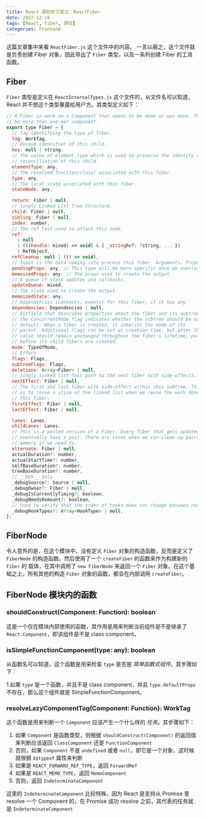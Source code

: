 ```yaml
---
title: React 源码学习笔记：ReactFiber
date: 2022-12-18
tags: [React, fiber, 源码]
categories: Frontend
---
```


这篇文章集中来看 `ReactFiber.js` 这个文件中的内容。
一言以蔽之，这个文件就是负责创建 Fiber 对象，因此导出了 `Fiber` 类型，以及一系列创建 Fiber 的工具函数。

<!--more-->

## Fiber

`Fiber` 类型是定义在 `ReactInternalTypes.js` 这个文件的，从文件名可以知道，React 并不想这个类型暴露给用户方。其类型定义如下：

```javascript
// A Fiber is work on a Component that needs to be done or was done. There can
// be more than one per component.
export type Fiber = {
  // Tag identifying the type of fiber.
  tag: WorkTag,
  // Unique identifier of this child.
  key: null | string,
  // The value of element.type which is used to preserve the identity during
  // reconciliation of this child.
  elementType: any,
  // The resolved function/class/ associated with this fiber.
  type: any,
  // The local state associated with this fiber.
  stateNode: any,

  return: Fiber | null,
  // Singly Linked List Tree Structure.
  child: Fiber | null,
  sibling: Fiber | null,
  index: number,
  // The ref last used to attach this node.
  ref:
    | null
    | (((handle: mixed) => void) & { _stringRef: ?string, ... })
    | RefObject,
  refCleanup: null | (() => void),
  // Input is the data coming into process this fiber. Arguments. Props.
  pendingProps: any, // This type will be more specific once we overload the tag.
  memoizedProps: any, // The props used to create the output.
  // A queue of state updates and callbacks.
  updateQueue: mixed,
  // The state used to create the output
  memoizedState: any,
  // Dependencies (contexts, events) for this fiber, if it has any
  dependencies: Dependencies | null,
  // Bitfield that describes properties about the fiber and its subtree. E.g.
  // the ConcurrentMode flag indicates whether the subtree should be async-by-
  // default. When a fiber is created, it inherits the mode of its
  // parent. Additional flags can be set at creation time, but after that the
  // value should remain unchanged throughout the fiber's lifetime, particularly
  // before its child fibers are created.
  mode: TypeOfMode,
  // Effect
  flags: Flags,
  subtreeFlags: Flags,
  deletions: Array<Fiber> | null,
  // Singly linked list fast path to the next fiber with side-effects.
  nextEffect: Fiber | null,
  // The first and last fiber with side-effect within this subtree. This allows
  // us to reuse a slice of the linked list when we reuse the work done within
  // this fiber.
  firstEffect: Fiber | null,
  lastEffect: Fiber | null,

  lanes: Lanes,
  childLanes: Lanes,
  // This is a pooled version of a Fiber. Every fiber that gets updated will
  // eventually have a pair. There are cases when we can clean up pairs to save
  // memory if we need to.
  alternate: Fiber | null,
  actualDuration?: number,
  actualStartTime?: number,
  selfBaseDuration?: number,
  treeBaseDuration?: number,
  // __DEV__ only
  _debugSource?: Source | null,
  _debugOwner?: Fiber | null,
  _debugIsCurrentlyTiming?: boolean,
  _debugNeedsRemount?: boolean,
  // Used to verify that the order of hooks does not change between renders.
  _debugHookTypes?: Array<HookType> | null,
};
```

## FiberNode

令人意外的是，在这个模块中，没有定义 `Fiber` 对象的构造函数，反而是定义了 `FiberNode` 的构造函数。然后使用了一个 `createFiber` 的函数来作为构建新的 `Fiber` 的 载体，在其中调用了 `new FiberNode` 来返回一个 `Fiber` 对象。在这个基础之上，所有其他的构造 `Fiber` 对象的函数，都会在内部调用 `createFiber`。

## FiberNode 模块内的函数

### shouldConstruct(Component: Function): boolean

这是一个仅在模块内部使用的函数，其作用是用来判断当前组件是不是继承了 `React.Component`，即该组件是不是 class component。

### isSimpleFunctionComponent(type: any): boolean

从函数名可以知道，这个函数是用来检查 `type` 是否是 _简单函数式组件_。其步骤如下：

1.如果 `type` 是一个函数，并且不是 class component，并且 `type.defaultProps` 不存在，那么这个组件就是 SimpleFunctionComponent。

### resolveLazyComponentTag(Component: Function): WorkTag

这个函数是用来判断一个 `Component` 应该产生一个什么样的 _任务_。其步骤如下：

1. 如果 `Component` 是函数类型，则根据 `shouldConstruct(Component)` 的返回值来判断应该返回 `ClassComponent` 还是 `FunctionComponent`
2. 否则，如果 `Component` 不是 `undefined` 或者 `null`，即它是一个对象，这时候就根据 `$$typeof` 属性来判断
3. 如果是 `REACT_FORWARD_REF_TYPE`，返回 `ForwardRef`
4. 如果是 `REACT_MEMO_TYPE`，返回 `MemoComponent`
5. 否则，返回 `IndeterminateComponent`

这里的 `IndeterminateComponent` 比较特殊，因为 React 是支持从 Promise 里 resolve 一个 Component 的，在 Promise 成功 resolve 之前，其代表的任务就是 `IndeterminateComponent`
